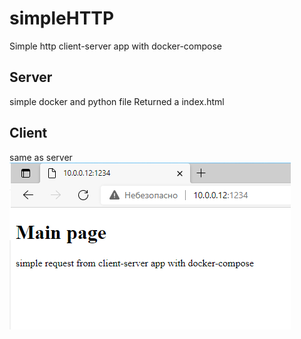# simpleHTTP
Simple http client-server app with docker-compose
## Server
 simple docker and python file
 Returned a index.html
## Client 
 same as server
 ![](Screenshot_7.png)

 
